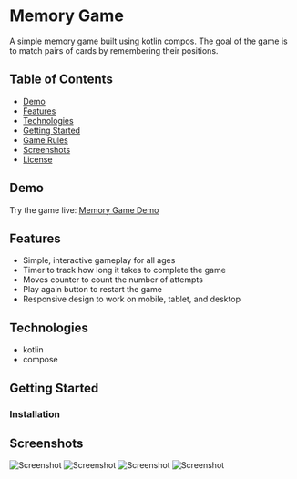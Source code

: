 # Memory Game

A simple memory game built using kotlin compos. The goal of the game is to match pairs of cards by remembering their positions.

## Table of Contents

- [Demo](#demo)
- [Features](#features)
- [Technologies](#technologies)
- [Getting Started](#getting-started)
- [Game Rules](#game-rules)
- [Screenshots](#screenshots)
- [License](#license)

## Demo

Try the game live: [Memory Game Demo](https://your-game-link-here.com)

## Features

- Simple, interactive gameplay for all ages
- Timer to track how long it takes to complete the game
- Moves counter to count the number of attempts
- Play again button to restart the game
- Responsive design to work on mobile, tablet, and desktop

## Technologies

- kotlin
- compose

## Getting Started



### Installation
## Screenshots

![Screenshot](Photos/1.png) ![Screenshot](Photos/2.png)
![Screenshot](Photos/3.png) ![Screenshot](Photos/4.png)


